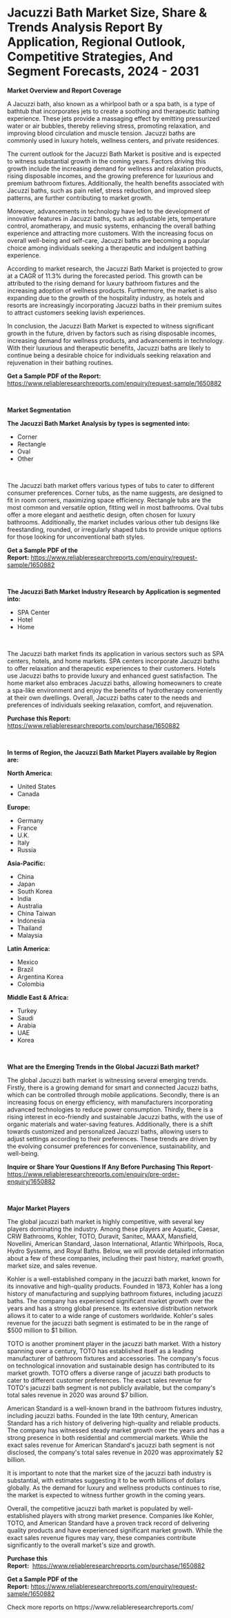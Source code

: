 <p><h1>Jacuzzi Bath Market Size, Share & Trends Analysis Report By Application, Regional Outlook, Competitive Strategies, And Segment Forecasts, 2024 - 2031</h1></p><p><strong>Market Overview and Report Coverage</strong></p>
<p><p>A Jacuzzi bath, also known as a whirlpool bath or a spa bath, is a type of bathtub that incorporates jets to create a soothing and therapeutic bathing experience. These jets provide a massaging effect by emitting pressurized water or air bubbles, thereby relieving stress, promoting relaxation, and improving blood circulation and muscle tension. Jacuzzi baths are commonly used in luxury hotels, wellness centers, and private residences.</p><p>The current outlook for the Jacuzzi Bath Market is positive and is expected to witness substantial growth in the coming years. Factors driving this growth include the increasing demand for wellness and relaxation products, rising disposable incomes, and the growing preference for luxurious and premium bathroom fixtures. Additionally, the health benefits associated with Jacuzzi baths, such as pain relief, stress reduction, and improved sleep patterns, are further contributing to market growth.</p><p>Moreover, advancements in technology have led to the development of innovative features in Jacuzzi baths, such as adjustable jets, temperature control, aromatherapy, and music systems, enhancing the overall bathing experience and attracting more customers. With the increasing focus on overall well-being and self-care, Jacuzzi baths are becoming a popular choice among individuals seeking a therapeutic and indulgent bathing experience.</p><p>According to market research, the Jacuzzi Bath Market is projected to grow at a CAGR of 11.3% during the forecasted period. This growth can be attributed to the rising demand for luxury bathroom fixtures and the increasing adoption of wellness products. Furthermore, the market is also expanding due to the growth of the hospitality industry, as hotels and resorts are increasingly incorporating Jacuzzi baths in their premium suites to attract customers seeking lavish experiences.</p><p>In conclusion, the Jacuzzi Bath Market is expected to witness significant growth in the future, driven by factors such as rising disposable incomes, increasing demand for wellness products, and advancements in technology. With their luxurious and therapeutic benefits, Jacuzzi baths are likely to continue being a desirable choice for individuals seeking relaxation and rejuvenation in their bathing routines.</p></p>
<p><strong>Get a Sample PDF of the Report:</strong> <a href="https://www.reliableresearchreports.com/enquiry/request-sample/1650882">https://www.reliableresearchreports.com/enquiry/request-sample/1650882</a></p>
<p>&nbsp;</p>
<p><strong>Market Segmentation</strong></p>
<p><strong>The Jacuzzi Bath Market Analysis by types is segmented into:</strong></p>
<p><ul><li>Corner</li><li>Rectangle</li><li>Oval</li><li>Other</li></ul></p>
<p>&nbsp;</p>
<p><p>The Jacuzzi bath market offers various types of tubs to cater to different consumer preferences. Corner tubs, as the name suggests, are designed to fit in room corners, maximizing space efficiency. Rectangle tubs are the most common and versatile option, fitting well in most bathrooms. Oval tubs offer a more elegant and aesthetic design, often chosen for luxury bathrooms. Additionally, the market includes various other tub designs like freestanding, rounded, or irregularly shaped tubs to provide unique options for those looking for unconventional bath styles.</p></p>
<p><strong>Get a Sample PDF of the Report:</strong>&nbsp;<a href="https://www.reliableresearchreports.com/enquiry/request-sample/1650882">https://www.reliableresearchreports.com/enquiry/request-sample/1650882</a></p>
<p>&nbsp;</p>
<p><strong>The Jacuzzi Bath Market Industry Research by Application is segmented into:</strong></p>
<p><ul><li>SPA Center</li><li>Hotel</li><li>Home</li></ul></p>
<p>&nbsp;</p>
<p><p>The Jacuzzi bath market finds its application in various sectors such as SPA centers, hotels, and home markets. SPA centers incorporate Jacuzzi baths to offer relaxation and therapeutic experiences to their customers. Hotels use Jacuzzi baths to provide luxury and enhanced guest satisfaction. The home market also embraces Jacuzzi baths, allowing homeowners to create a spa-like environment and enjoy the benefits of hydrotherapy conveniently at their own dwellings. Overall, Jacuzzi baths cater to the needs and preferences of individuals seeking relaxation, comfort, and rejuvenation.</p></p>
<p><strong>Purchase this Report:</strong>&nbsp; <a href="https://www.reliableresearchreports.com/purchase/1650882">https://www.reliableresearchreports.com/purchase/1650882</a></p>
<p>&nbsp;</p>
<p><strong>In terms of Region, the Jacuzzi Bath Market Players available by Region are:</strong></p>
<p>
    <p> <strong> North America: </strong>
        <ul>
            <li>United States</li>
            <li>Canada</li>
        </ul>
        </p> 
    <p> <strong> Europe: </strong>
        <ul>
            <li>Germany</li>
            <li>France</li>
            <li>U.K.</li>
            <li>Italy</li>
            <li>Russia</li>
        </ul>
        </p> 
    <p> <strong> Asia-Pacific: </strong>
        <ul>
            <li>China</li>
            <li>Japan</li>
            <li>South Korea</li>
            <li>India</li>
            <li>Australia</li>
            <li>China Taiwan</li>
            <li>Indonesia</li>
            <li>Thailand</li>
            <li>Malaysia</li>
        </ul>
        </p> 
    <p> <strong> Latin America: </strong>
        <ul>
            <li>Mexico</li>
            <li>Brazil</li>
            <li>Argentina Korea</li>
            <li>Colombia</li>
        </ul>
        </p> 
    <p> <strong> Middle East & Africa: </strong>
        <ul>
            <li>Turkey</li>
            <li>Saudi</li>
            <li>Arabia</li>
            <li>UAE</li>
            <li>Korea</li>
        </ul>
    </p>
    </p>
<p>&nbsp;</p>
<p><strong>What are the Emerging Trends in the Global Jacuzzi Bath market?</strong></p>
<p><p>The global Jacuzzi bath market is witnessing several emerging trends. Firstly, there is a growing demand for smart and connected Jacuzzi baths, which can be controlled through mobile applications. Secondly, there is an increasing focus on energy efficiency, with manufacturers incorporating advanced technologies to reduce power consumption. Thirdly, there is a rising interest in eco-friendly and sustainable Jacuzzi baths, with the use of organic materials and water-saving features. Additionally, there is a shift towards customized and personalized Jacuzzi baths, allowing users to adjust settings according to their preferences. These trends are driven by the evolving consumer preferences for convenience, sustainability, and well-being.</p></p>
<p><strong>Inquire or Share Your Questions If Any Before Purchasing This Report</strong>- <a href="https://www.reliableresearchreports.com/enquiry/pre-order-enquiry/1650882">https://www.reliableresearchreports.com/enquiry/pre-order-enquiry/1650882</a></p>
<p>&nbsp;</p>
<p><strong>Major Market Players</strong></p>
<p><p>The global jacuzzi bath market is highly competitive, with several key players dominating the industry. Among these players are Aquatic, Caesar, CRW Bathrooms, Kohler, TOTO, Duravit, Sanitec, MAAX, Mansfield, Novellini, American Standard, Jason International, Atlantic Whirlpools, Roca, Hydro Systems, and Royal Baths. Below, we will provide detailed information about a few of these companies, including their past history, market growth, market size, and sales revenue.</p><p>Kohler is a well-established company in the jacuzzi bath market, known for its innovative and high-quality products. Founded in 1873, Kohler has a long history of manufacturing and supplying bathroom fixtures, including jacuzzi baths. The company has experienced significant market growth over the years and has a strong global presence. Its extensive distribution network allows it to cater to a wide range of customers worldwide. Kohler's sales revenue for the jacuzzi bath segment is estimated to be in the range of $500 million to $1 billion.</p><p>TOTO is another prominent player in the jacuzzi bath market. With a history spanning over a century, TOTO has established itself as a leading manufacturer of bathroom fixtures and accessories. The company's focus on technological innovation and sustainable design has contributed to its market growth. TOTO offers a diverse range of jacuzzi bath products to cater to different customer preferences. The exact sales revenue for TOTO's jacuzzi bath segment is not publicly available, but the company's total sales revenue in 2020 was around $7 billion.</p><p>American Standard is a well-known brand in the bathroom fixtures industry, including jacuzzi baths. Founded in the late 19th century, American Standard has a rich history of delivering high-quality and reliable products. The company has witnessed steady market growth over the years and has a strong presence in both residential and commercial markets. While the exact sales revenue for American Standard's jacuzzi bath segment is not disclosed, the company's total sales revenue in 2020 was approximately $2 billion.</p><p>It is important to note that the market size of the jacuzzi bath industry is substantial, with estimates suggesting it to be worth billions of dollars globally. As the demand for luxury and wellness products continues to rise, the market is expected to witness further growth in the coming years.</p><p>Overall, the competitive jacuzzi bath market is populated by well-established players with strong market presence. Companies like Kohler, TOTO, and American Standard have a proven track record of delivering quality products and have experienced significant market growth. While the exact sales revenue figures may vary, these companies contribute significantly to the overall market's size and growth.</p></p>
<p><strong>Purchase this Report:</strong>&nbsp;&nbsp;<a href="https://www.reliableresearchreports.com/purchase/1650882">https://www.reliableresearchreports.com/purchase/1650882</a></p>
<p></p>
<p><strong>Get a Sample PDF of the Report:</strong>&nbsp;<a href="https://www.reliableresearchreports.com/enquiry/request-sample/1650882">https://www.reliableresearchreports.com/enquiry/request-sample/1650882</a></p>
<p>Check more reports on https://www.reliableresearchreports.com/</p>